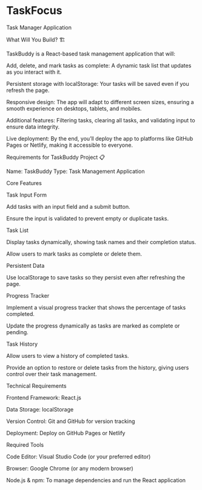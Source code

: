 # TaskFocus
Task Manager Application

What Will You Build? 🏗️

TaskBuddy is a React-based task management application that will:

Add, delete, and mark tasks as complete: A dynamic task list that updates as you interact with it.

Persistent storage with localStorage: Your tasks will be saved even if you refresh the page.

Responsive design: The app will adapt to different screen sizes, ensuring a smooth experience on desktops, tablets, and mobiles.

Additional features: Filtering tasks, clearing all tasks, and validating input to ensure data integrity.

Live deployment: By the end, you’ll deploy the app to platforms like GitHub Pages or Netlify, making it accessible to everyone.

Requirements for TaskBuddy Project 📋

Name: TaskBuddy
Type: Task Management Application

Core Features

Task Input Form

Add tasks with an input field and a submit button.

Ensure the input is validated to prevent empty or duplicate tasks.

Task List

Display tasks dynamically, showing task names and their completion status.

Allow users to mark tasks as complete or delete them.

Persistent Data

Use localStorage to save tasks so they persist even after refreshing the page.

Progress Tracker

Implement a visual progress tracker that shows the percentage of tasks completed.

Update the progress dynamically as tasks are marked as complete or pending.

Task History

Allow users to view a history of completed tasks.

Provide an option to restore or delete tasks from the history, giving users control over their task management.

Technical Requirements

Frontend Framework: React.js

Data Storage: localStorage

Version Control: Git and GitHub for version tracking

Deployment: Deploy on GitHub Pages or Netlify

Required Tools

Code Editor: Visual Studio Code (or your preferred editor)

Browser: Google Chrome (or any modern browser)

Node.js & npm: To manage dependencies and run the React application

